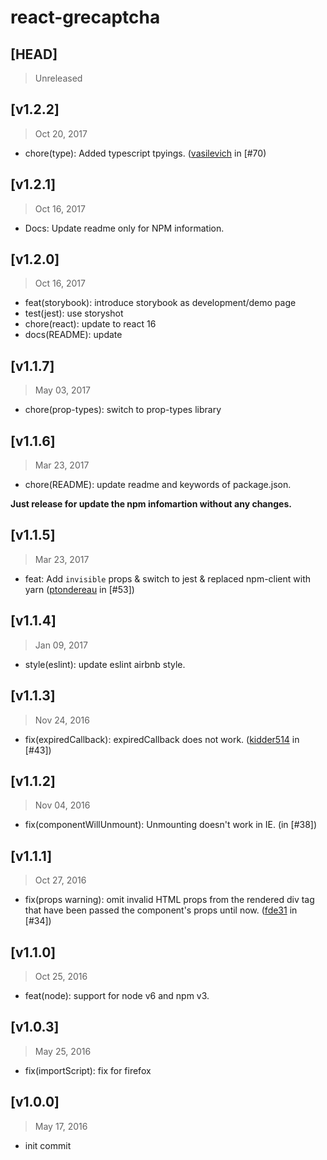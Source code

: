 # react-grecaptcha

## [HEAD]
> Unreleased

## [v1.2.2]
> Oct 20, 2017

* chore(type): Added typescript tpyings. ([vasilevich](https://github.com/vasilevich) in [#70)


## [v1.2.1]
> Oct 16, 2017

* Docs: Update readme only for NPM information.

## [v1.2.0]
> Oct 16, 2017

* feat(storybook): introduce storybook as development/demo page
* test(jest): use storyshot
* chore(react): update to react 16
* docs(README): update

## [v1.1.7]
> May 03, 2017

* chore(prop-types): switch to prop-types library

## [v1.1.6]
> Mar 23, 2017

* chore(README): update readme and keywords of package.json. 

**Just release for update the npm infomartion without any changes.**

## [v1.1.5]
> Mar 23, 2017

* feat: Add `invisible` props & switch to jest & replaced npm-client with yarn ([ptondereau](https://github.com/ptondereau) in [#53])

## [v1.1.4]
> Jan 09, 2017

* style(eslint): update eslint airbnb style.

## [v1.1.3]
> Nov 24, 2016

* fix(expiredCallback): expiredCallback does not work. ([kidder514](https://github.com/kidder514) in [#43])

## [v1.1.2]
> Nov 04, 2016

* fix(componentWillUnmount): Unmounting doesn't work in IE. (in [#38])

## [v1.1.1]
> Oct 27, 2016

* fix(props warning): omit invalid HTML props from the rendered div tag that have been passed the component's props until now. ([fde31](https://github.com/fde31) in [#34])

## [v1.1.0]
> Oct 25, 2016

* feat(node): support for node v6 and npm v3.

## [v1.0.3]
> May 25, 2016

* fix(importScript): fix for firefox

## [v1.0.0]
> May 17, 2016

* init commit

